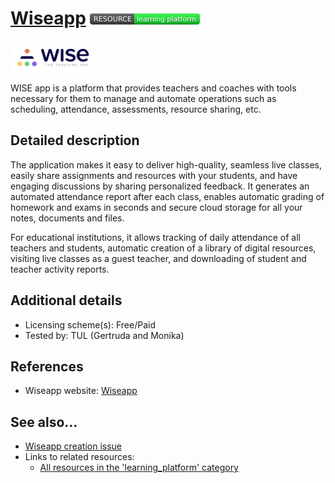 # [Wiseapp](https://www.wiseapp.live/)  [<img src="images/resource-learning_platform.png" align="bottom">](https://github.com/e-CLOSE/Toolbox/issues?q=label%3A02_RESOURCE+label%3Alearning_platform)

[<img src="images/wise.png" align="bottom" height="50" alt="WISE Logo">](https://www.wiseapp.live/)

WISE app is a platform that provides teachers and coaches with tools necessary for them to manage and automate operations such as scheduling, attendance, assessments, resource sharing, etc. 


## Detailed description

The application makes it easy to deliver high-quality, seamless live classes, easily share assignments and resources with your students, and have engaging discussions by sharing personalized feedback. It generates an automated attendance report after each class, enables automatic grading of homework and exams in seconds and secure cloud storage for all your notes, documents and files.

For educational institutions, it allows tracking of daily attendance of all teachers and students, automatic creation of a library of digital resources, visiting live classes as a guest teacher, and downloading of student and teacher activity reports.


## Additional details

- Licensing scheme(s): Free/Paid
- Tested by: TUL (Gertruda and Monika)


## References

- Wiseapp website: [Wiseapp](https://www.wiseapp.live/)


## See also...

- [Wiseapp creation issue](https://github.com/e-CLOSE/Toolbox/issues/193)
- Links to related resources:
  - [All resources in the 'learning_platform' category](https://github.com/e-CLOSE/Toolbox/issues?q=label%3A02_RESOURCE+label%3Alearning_platform)
